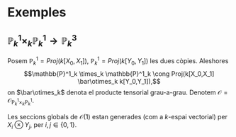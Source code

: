 # Exemples

## $\mathbb{P}^1_k \times_k \mathbb{P}^1_k \to \mathbb{P}^3_k$

Posem $\mathbb{P}^1_k = Proj(k[X_0,X_1])$, $\mathbb{P}^1_k = Proj(k[Y_0,Y_1])$ les dues còpies. Aleshores$$\mathbb{P}^1_k \times_k \mathbb{P}^1_k \cong Proj(k[X_0,X_1] \bar\otimes_k k[Y_0,Y_1]),$$on $\bar\otimes_k$ denota el producte tensorial grau-a-grau. Denotem $\mathcal{O} = \mathcal{O}_{\mathbb{P}^1_k \times_k \mathbb{P}^1_k}$.

Les seccions globals de $\mathcal{O}(1)$ estan generades (com a $k$-espai vectorial) per $X_i \otimes Y_j$, per $i,j \in \{0,1\}$.